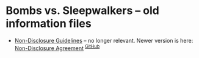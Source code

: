 # Bombs vs. Sleepwalkers – old information files

- [Non-Disclosure Guidelines](NonDisclosure.md) – no longer relevant. Newer version is here: [Non-Disclosure Agreement](https://bvsgame.github.io/NDA) <sup>[GitHub](https://github.com/BvSGame/NDA)</sup>
